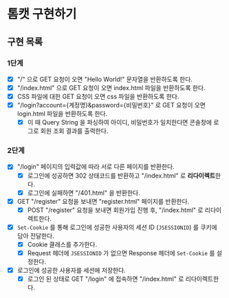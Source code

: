 # 톰캣 구현하기

## 구현 목록

### 1단계
- [x] "/" 으로 GET 요청이 오면 "Hello World!" 문자열을 반환하도록 한다.
- [x] "/index.html" 으로 GET 요청이 오면 index.html 파일을 반환하도록 한다.
- [x] CSS 파일에 대한 GET 요청이 오면 css 파일을 반환하도록 한다.
- [x] "/login?account={계정명}&password={비밀번호}" 로 GET 요청이 오면 login.html 파일을 반환하도록 한다.
  - [x] 이 때 Query String 을 파싱하여 아이디, 비밀번호가 일치한다면 콘솔창에 로그로 회원 조회 결과를 출력한다.

### 2단계
- [x] "/login" 페이지의 입력값에 따라 서로 다른 페이지를 반환한다.
  - [x] 로그인에 성공하면 302 상태코드를 반환하고 "/index.html" 로 **리다이렉트**한다.
  - [x] 로그인에 실패하면 "/401.html" 을 반환한다.
- [x] GET "/register" 요청을 보내면 "register.html" 페이지를 반환한다.
  - [x] POST "/register" 요청을 보내면 회원가입 진행 후, "/index.html" 로 리다이렉트한다.
- [x] `Set-Cookie` 를 통해 로그인에 성공한 사용자의 세션 ID (`JSESSIONID`) 를 쿠키에 담아 전달한다.
  - [x] Cookie 클래스를 추가한다.
  - [x] Request 헤더에 `JSESSIONID` 가 없으면 Response 헤더에 `Set-Cookie` 를 설정한다.
- [x] 로그인에 성공한 사용자를 세션에 저장한다.
  - [x] 로그인 된 상태로 GET "/login" 에 접속하면 "/index.html" 로 리다이렉트한다.
